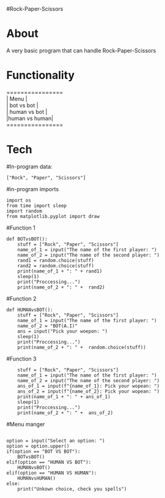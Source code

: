 #Rock-Paper-Scissors

<h1>About</h2>
A very basic program that can handle Rock-Paper-Scissors

<h1>Functionality</h1>

================<br /> 
|     Menu     |<br /> 
|  bot vs bot  |<br /> 
| human vs bot |<br /> 
|human vs human|<br /> 
================<br /> 

<h1>Tech</h1>

#In-program data:

```
["Rock", "Paper", "Scissors"]

```

#in-program imports

```
import os
from time import sleep
import random
from matplotlib.pyplot import draw
```

#Function 1
```
def BOTvsBOT():
    stuff = ["Rock", "Paper", "Scissors"]
    name_of_1 = input("The name of the first player: ")
    name_of_2 = input("The name of the second player: ")
    rand1 = random.choice(stuff)
    rand2 = random.choice(stuff)
    print(name_of_1 + ": " + rand1)
    sleep(1)
    print("Proccessing...")
    print(name_of_2 + ": " +  rand2)
```

#Function 2
```
def HUMANvsBOT():
    stuff = ["Rock", "Paper", "Scissors"]
    name_of_1 = input("The name of the first player: ")
    name_of_2 = "BOT(A.I)"
    ans = input("Pick your woepon: ")
    sleep(1)
    print("Proccessing...")
    print(name_of_2 + ": " +  random.choice(stuff))
```

#Function 3
```
    stuff = ["Rock", "Paper", "Scissors"]
    name_of_1 = input("The name of the first player: ")
    name_of_2 = input("The name of the second player: ")
    ans_of_1 = input(f"{name_of_1}: Pick your wopean: ")
    ans_of_2 = input(f"{name_of_2}: Pick your wopean: ")
    print(name_of_1 + ": " + ans_of_1)
    sleep(1)
    print("Proccessing...")
    print(name_of_2 + ": " +  ans_of_2)
```
    
#Menu manger
```

option = input("Select an option: ")
option = option.upper()
if(option == "BOT VS BOT"):
    BOTvsBOT()
elif(option == "HUMAN VS BOT"):
    HUMANvsBOT()
elif(option == "HUMAN VS HUMAN"):
    HUMANvsHUMAN()
else:
    print("Unkown choice, check you spells")
    
```

